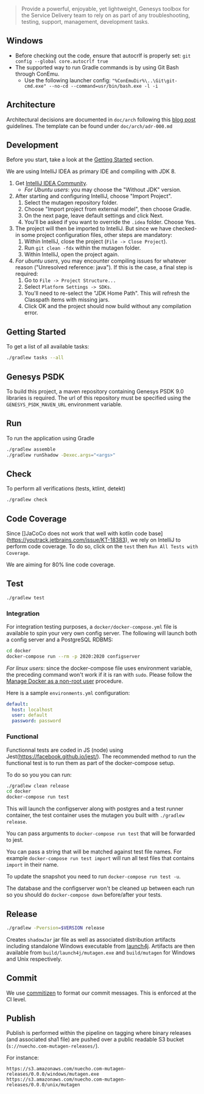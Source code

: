> Provide a powerful, enjoyable, yet lightweight, Genesys toolbox for the Service
> Delivery team to rely on as part of any troubleshooting, testing, support, management,
> development tasks.

## Windows
- Before checking out the code, ensure that autocrlf is properly set: `git config --global core.autocrlf true`
- The supported way to run Gradle commands is by using Git Bash through ConEmu.
  - Use the following launcher config: `"%ConEmuDir%\..\Git\git-cmd.exe" --no-cd --command=usr/bin/bash.exe -l -i`

## Architecture

Architectural decisions are documented in `doc/arch` following this [blog post](http://thinkrelevance.com/blog/2011/11/15/documenting-architecture-decisions) guidelines.
The template can be found under `doc/arch/adr-000.md`

## Development

Before you start, take a look at the [Getting Started](https://sites.google.com/m.nuecho.com/hub/mutagen) section.

We are using IntelliJ IDEA as primary IDE and compiling with JDK 8.

1. Get [IntelliJ IDEA Community](https://www.jetbrains.com/idea/download/).
    - _For Ubuntu users_: you may choose the "Without JDK" version.
2. After starting and configuring IntelliJ, choose "Import Project".
    1. Select the mutagen repository folder.
    2. Choose "Import project from external model", then choose Gradle.
    3. On the next page, leave default settings and click Next.
    4. You'll be asked if you want to override the `.idea` folder. Choose Yes.
3. The project will then be imported to IntelliJ. But since we have checked-in some project configuration files,
   other steps are mandatory:
   1. Within IntelliJ, close the project (`File -> Close Project`).
   2. Run `git clean -fdx` within the mutagen folder.
   3. Within IntelliJ, open the project again.
4. _For ubuntu users_, you may encounter compiling issues for whatever reason ("Unresolved reference: java").
   If this is the case, a final step is required:
   1. Go to `File -> Project Structure...`
   2. Select `Platform Settings -> SDKs`.
   3. You'll need to re-select the "JDK Home Path". This will refresh the Classpath items with missing jars.
   4. Click OK and the project should now build without any compilation error.


## Getting Started

To get a list of all available tasks:

```bash
./gradlew tasks --all
```

## Genesys PSDK

To build this project, a maven repository containing Genesys PSDK 9.0 libraries is required.
The url of this repository must be specified using the `GENESYS_PSDK_MAVEN_URL` environment variable.

## Run

To run the application using Gradle

```bash
./gradlew assemble
./gradlew runShadow -Dexec.args="<args>"
```

## Check

To perform all verifications (tests, ktlint, detekt)

```bash
./gradlew check
```

## Code Coverage

Since []JaCoCo does not work that well with kotlin code base](https://youtrack.jetbrains.com/issue/KT-18383), 
we rely on IntelliJ to perform code coverage. To do so, click on the `test` then `Run All Tests with Coverage`.

We are aiming for 80% line code coverage.

## Test

```bash
./gradlew test
```

### Integration

For integration testing purposes, a `docker/docker-compose.yml` file is available to spin
your very own config server. The following will launch both a config server and a PostgreSQL
RDBMS:

```bash
cd docker
docker-compose run --rm -p 2020:2020 configserver
```

_For linux users_: since the docker-compose file uses environment variable, the preceding command won't work
if it is ran with `sudo`. Please follow the [Manage Docker as a non-root user](https://docs.docker.com/install/linux/linux-postinstall/) 
procedure.

Here is a sample `environments.yml` configuration:

```yaml
default:
  host: localhost
  user: default
  password: password
```

### Functional

Functionnal tests are coded in JS (node) using Jest(https://facebook.github.io/jest/).
The recommended method to run the functional test is to run them as part of the docker-compose setup.

To do so you you can run:
```bash
./gradlew clean release
cd docker
docker-compose run test
```

This will launch the configserver along with postgres and a test runner container, the test container uses the mutagen 
you built with `./gradlew release`.

You can pass arguments to `docker-compose run test` that will be forwarded to jest.

You can pass a string that will be matched against test file names. For example `docker-compose run test import` will run all
test files that contains `import` in their name.

To update the snapshot you need to run  `docker-compose run test -u`.

The database and the configserver won't be cleaned up between each run so you should do `docker-compose down` before/after your tests.

## Release

```bash
./gradlew -Pversion=$VERSION release
```

Creates `shadowJar` jar file as well as associated distribution artifacts including standalone
Windows executable from [launch4j](http://launch4j.sourceforge.net/).
Artifacts are then available from `build/launch4j/mutagen.exe` and `build/mutagen` for
Windows and Unix respectively.

## Commit

We use [commitizen](https://github.com/commitizen/cz-cli) to format our commit messages.
This is enforced at the CI level.

## Publish

Publish is performed within the pipeline on tagging where binary releases (and associated sha1 file)
are pushed over a public readable S3 bucket (`s://nuecho.com-mutagen-releases/`).

For instance:

 	https://s3.amazonaws.com/nuecho.com-mutagen-releases/0.0.0/windows/mutagen.exe
 	https://s3.amazonaws.com/nuecho.com-mutagen-releases/0.0.0/unix/mutagen

